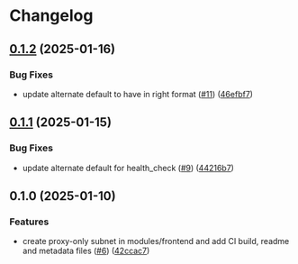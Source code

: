 # Changelog

## [0.1.2](https://github.com/GoogleCloudPlatform/terraform-google-regional-lb-http/compare/v0.1.1...v0.1.2) (2025-01-16)


### Bug Fixes

* update alternate default to have in right format ([#11](https://github.com/GoogleCloudPlatform/terraform-google-regional-lb-http/issues/11)) ([46efbf7](https://github.com/GoogleCloudPlatform/terraform-google-regional-lb-http/commit/46efbf70a8c3ce6d11988a563b460f170f719711))

## [0.1.1](https://github.com/GoogleCloudPlatform/terraform-google-regional-lb-http/compare/v0.1.0...v0.1.1) (2025-01-15)


### Bug Fixes

* update alternate default for health_check ([#9](https://github.com/GoogleCloudPlatform/terraform-google-regional-lb-http/issues/9)) ([44216b7](https://github.com/GoogleCloudPlatform/terraform-google-regional-lb-http/commit/44216b76021ab8e2129e40c5e06ae10e8182a334))

## 0.1.0 (2025-01-10)


### Features

* create proxy-only subnet in modules/frontend and add CI build,  readme and metadata files ([#6](https://github.com/GoogleCloudPlatform/terraform-google-regional-lb-http/issues/6)) ([42ccac7](https://github.com/GoogleCloudPlatform/terraform-google-regional-lb-http/commit/42ccac7cfecfe192696e7149d43e93151818daac))
